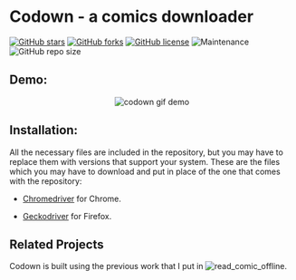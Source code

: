 # Codown - a comics downloader
[![GitHub stars](https://img.shields.io/github/stars/shibi391/Codown?style=flat-square)](https://github.com/shibi391/codown/stargazers)
[![GitHub forks](https://img.shields.io/github/forks/shibi391/Codown?style=flat-square)](https://github.com/Microsoft/vscode/issues?q=is%3Aopen+is%3Aissue+label%3Afeature-request+sort%3Areactions-%2B1-desc)
[![GitHub license](https://img.shields.io/github/license/Codown?style=flat-square)](https://github.com/shibi391/codown/blob/master/LICENSE)
![Maintenance](https://img.shields.io/maintenance/yes/2020?style=flat-square)
![GitHub repo size](https://img.shields.io/github/repo-size/shibi391/Codown?color=red&style=flat-square)

## Demo:

<p align="center">
    <img alt="codown gif demo" src="https://i.imgur.com/FmdxaQq.gif">
</p>

## Installation:

All the necessary files are included in the repository, but you may have to replace them with versions that support your
system. These are the files which you may have to download and put in place of the one that comes with the repository:


- [Chromedriver](https://chromedriver.chromium.org/downloads) for Chrome.

- [Geckodriver](https://github.com/mozilla/geckodriver/releases) for Firefox.

## Related Projects

Codown is built using the previous work that I put in ![read_comic_offline](https://github.com/shibi391/read_comic_offline).